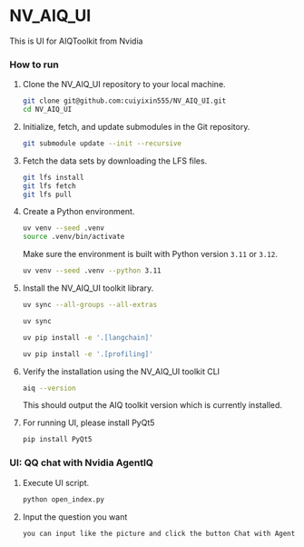# NV_AIQ_UI
This is UI for AIQToolkit from Nvidia

### How to run

1. Clone the NV_AIQ_UI repository to your local machine.
    ```bash
    git clone git@github.com:cuiyixin555/NV_AIQ_UI.git
    cd NV_AIQ_UI
    ```

2. Initialize, fetch, and update submodules in the Git repository.
    ```bash
    git submodule update --init --recursive
    ```

3. Fetch the data sets by downloading the LFS files.
    ```bash
    git lfs install
    git lfs fetch
    git lfs pull
    ```

4. Create a Python environment.
    ```bash
    uv venv --seed .venv
    source .venv/bin/activate
    ```
    Make sure the environment is built with Python version `3.11` or `3.12`.
    ```bash
    uv venv --seed .venv --python 3.11
    ```

5. Install the NV_AIQ_UI toolkit library.
    ```bash
    uv sync --all-groups --all-extras
    ```
    ```bash
    uv sync
    ```
    ```bash
    uv pip install -e '.[langchain]'
    ```
    ```bash
    uv pip install -e '.[profiling]'
    ```

6. Verify the installation using the NV_AIQ_UI toolkit CLI

   ```bash
   aiq --version
   ```

   This should output the AIQ toolkit version which is currently installed.

7. For running UI, please install PyQt5

   ```bash
   pip install PyQt5
   ```

### UI: QQ chat with Nvidia AgentIQ

1. Execute UI script.
    ```bash
    python open_index.py
    ```

2. Input the question you want
   ```bash
   you can input like the picture and click the button Chat with AgentIQ



